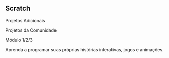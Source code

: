 ## Scratch

Projetos Adicionais

Projetos da Comunidade

Módulo 1/2/3

Aprenda a programar suas próprias histórias interativas, jogos e animações.
